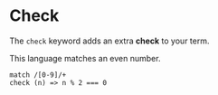# Check

The `check` keyword adds an extra **check** to your term.

This language matches an even number.

```
match /[0-9]/+
check (n) => n % 2 === 0
```
